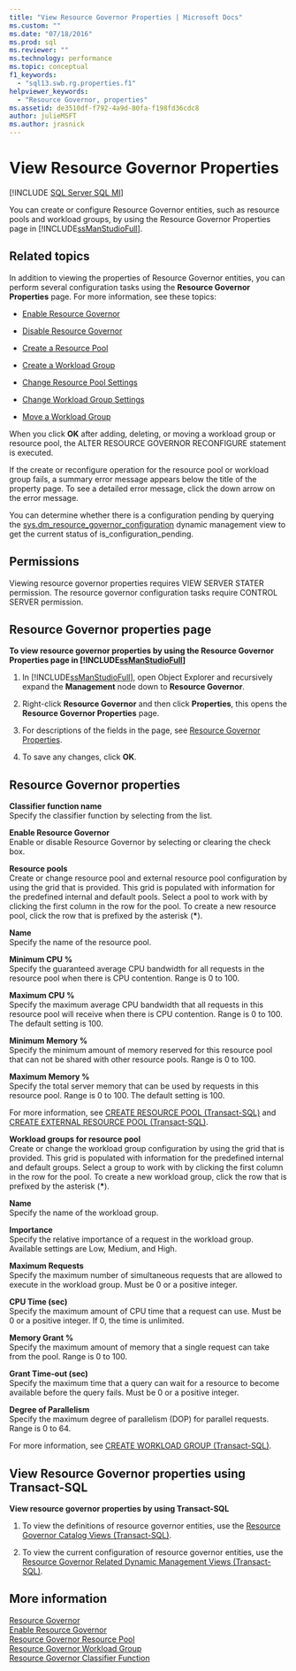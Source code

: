 ```yaml
---
title: "View Resource Governor Properties | Microsoft Docs"
ms.custom: ""
ms.date: "07/18/2016"
ms.prod: sql
ms.reviewer: ""
ms.technology: performance
ms.topic: conceptual
f1_keywords: 
  - "sql13.swb.rg.properties.f1"
helpviewer_keywords: 
  - "Resource Governor, properties"
ms.assetid: de3510df-f792-4a9d-80fa-f198fd36cdc8
author: julieMSFT
ms.author: jrasnick
---
```

# View Resource Governor Properties
[!INCLUDE [SQL Server SQL MI](../../includes/applies-to-version/sql-asdbmi.md)]

  You can create or configure Resource Governor entities, such as resource pools and workload groups, by using the Resource Governor Properties page in [!INCLUDE[ssManStudioFull](../../includes/ssmanstudiofull-md.md)].  
  
 ##  <a name="BeforeYouBegin"></a> Related topics 
 In addition to viewing the properties of Resource Governor entities, you can perform several configuration tasks using the **Resource Governor Properties** page. For more information, see these topics:  
  
-   [Enable Resource Governor](../../relational-databases/resource-governor/enable-resource-governor.md)  
  
-   [Disable Resource Governor](../../relational-databases/resource-governor/disable-resource-governor.md)  
  
-   [Create a Resource Pool](../../relational-databases/resource-governor/create-a-resource-pool.md)  
  
-   [Create a Workload Group](../../relational-databases/resource-governor/create-a-workload-group.md)  
  
-   [Change Resource Pool Settings](../../relational-databases/resource-governor/change-resource-pool-settings.md)  
  
-   [Change Workload Group Settings](../../relational-databases/resource-governor/change-workload-group-settings.md)  
  
-   [Move a Workload Group](../../relational-databases/resource-governor/move-a-workload-group.md)  
  
 When you click **OK** after adding, deleting, or moving a workload group or resource pool, the ALTER RESOURCE GOVERNOR RECONFIGURE statement is executed.  
  
 If the create or reconfigure operation for the resource pool or workload group fails, a summary error message appears below the title of the property page. To see a detailed error message, click the down arrow on the error message.  
  
 You can determine whether there is a configuration pending by querying the [sys.dm_resource_governor_configuration](../../relational-databases/system-dynamic-management-views/sys-dm-resource-governor-configuration-transact-sql.md) dynamic management view to get the current status of is_configuration_pending.  
  
##  <a name="Permissions"></a> Permissions  
 Viewing resource governor properties requires VIEW SERVER STATER permission. The resource governor configuration tasks require CONTROL SERVER permission.  
  
##  <a name="ViewRGProp"></a> Resource Governor properties page  
 **To view resource governor properties by using the Resource Governor Properties page in [!INCLUDE[ssManStudioFull](../../includes/ssmanstudiofull-md.md)]**  
  
1.  In [!INCLUDE[ssManStudioFull](../../includes/ssmanstudiofull-md.md)], open Object Explorer and recursively expand the **Management** node down to **Resource Governor**.  
  
2.  Right-click **Resource Governor** and then click **Properties**, this opens the **Resource Governor Properties** page.  
  
3.  For descriptions of the fields in the page, see [Resource Governor Properties](#RGProp).  
  
4.  To save any changes, click **OK**.  

##  <a name="RGProp"></a> Resource Governor properties  
 **Classifier function name**  
 Specify the classifier function by selecting from the list.  
  
 **Enable Resource Governor**  
 Enable or disable Resource Governor by selecting or clearing the check box.  
  
 **Resource pools**  
 Create or change resource pool and external resource pool configuration by using the grid that is provided. This grid is populated with information for the predefined internal and default pools. Select a pool to work with by clicking the first column in the row for the pool. To create a new resource pool, click the row that is prefixed by the asterisk (**&#42;**).  
  
 **Name**  
 Specify the name of the resource pool.  
  
 **Minimum CPU %**  
 Specify the guaranteed average CPU bandwidth for all requests in the resource pool when there is CPU contention. Range is 0 to 100.  
  
 **Maximum CPU %**  
 Specify the maximum average CPU bandwidth that all requests in this resource pool will receive when there is CPU contention. Range is 0 to 100. The default setting is 100.  
  
 **Minimum Memory %**  
 Specify the minimum amount of memory reserved for this resource pool that can not be shared with other resource pools. Range is 0 to 100.  
  
 **Maximum Memory %**  
 Specify the total server memory that can be used by requests in this resource pool. Range is 0 to 100. The default setting is 100.  
  
 For more information, see [CREATE RESOURCE POOL &#40;Transact-SQL&#41;](../../t-sql/statements/create-resource-pool-transact-sql.md) and [CREATE EXTERNAL RESOURCE POOL &#40;Transact-SQL&#41;](../../t-sql/statements/create-external-resource-pool-transact-sql.md).  
  
 **Workload groups for resource pool**  
 Create or change the workload group configuration by using the grid that is provided. This grid is populated with information for the predefined internal and default groups. Select a group to work with by clicking the first column in the row for the pool. To create a new workload group, click the row that is prefixed by the asterisk (**&#42;**).  
  
 **Name**  
 Specify the name of the workload group.  
  
 **Importance**  
 Specify the relative importance of a request in the workload group. Available settings are Low, Medium, and High.  
  
 **Maximum Requests**  
 Specify the maximum number of simultaneous requests that are allowed to execute in the workload group. Must be 0 or a positive integer.  
  
 **CPU Time (sec)**  
 Specify the maximum amount of CPU time that a request can use. Must be 0 or a positive integer. If 0, the time is unlimited.  
  
 **Memory Grant %**  
 Specify the maximum amount of memory that a single request can take from the pool. Range is 0 to 100.  
  
 **Grant Time-out (sec)**  
 Specify the maximum time that a query can wait for a resource to become available before the query fails. Must be 0 or a positive integer.  
  
 **Degree of Parallelism**  
 Specify the maximum degree of parallelism (DOP) for parallel requests. Range is 0 to 64.  
  
 For more information, see [CREATE WORKLOAD GROUP &#40;Transact-SQL&#41;](../../t-sql/statements/create-workload-group-transact-sql.md).  
  
## View Resource Governor properties using Transact-SQL  
 **View resource governor properties by using Transact-SQL**  
  
1.  To view the definitions of resource governor entities, use the [Resource Governor Catalog Views &#40;Transact-SQL&#41;](../../relational-databases/system-catalog-views/resource-governor-catalog-views-transact-sql.md).  
  
2.  To view the current configuration of resource governor entities, use the [Resource Governor Related Dynamic Management Views &#40;Transact-SQL&#41;](../../relational-databases/system-dynamic-management-views/resource-governor-related-dynamic-management-views-transact-sql.md).  
  
## More information
 [Resource Governor](../../relational-databases/resource-governor/resource-governor.md)   
 [Enable Resource Governor](../../relational-databases/resource-governor/enable-resource-governor.md)   
 [Resource Governor Resource Pool](../../relational-databases/resource-governor/resource-governor-resource-pool.md)   
 [Resource Governor Workload Group](../../relational-databases/resource-governor/resource-governor-workload-group.md)   
 [Resource Governor Classifier Function](../../relational-databases/resource-governor/resource-governor-classifier-function.md)  
  
  
